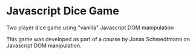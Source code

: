 # Javascript Dice Game

Two player dice game using "vanilla" Javascript DOM manipulation

This game was developed as part of a course by Jonas Schmedtmann on Javascript DOM manipulation.  
